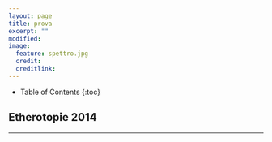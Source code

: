 ```yaml
---
layout: page
title: prova
excerpt: ""
modified: 
image:
  feature: spettro.jpg
  credit: 
  creditlink: 
---
```


* Table of Contents
{:toc}

## Etherotopie 2014
---


